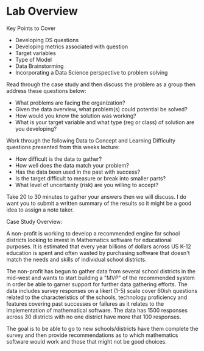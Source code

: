 # Lab Overview 

Key Points to Cover
* Developing DS questions
* Developing metrics associated with question
* Target variables 
* Type of Model 
* Data Brainstorming
* Incorporating a Data Science perspective to problem solving

Read through the case study and then discuss the problem as a group then address these questions below:

* What problems are facing the organization? 
* Given the data overview, what problem(s) could potential be solved? 
* How would you know the solution was working? 
* What is your target variable and what type (reg or class) of solution are you developing? 

Work through the following Data to Concept and Learning Difficulty questions presented from this weeks lecture:
  * How difficult is the data to gather?
  * How well does the data match your problem?
  * Has the data been used in the past with success?
  * Is the target difficult to measure or break into smaller parts?
  * What level of uncertainty (risk) are you willing to accept? 

Take 20 to 30 minutes to gather your answers then we will discuss. I do want you to submit a written summary of the results so it might be a good idea to assign a note taker.  

Case Study Overview: 

A non-profit is working to develop a recommended engine for school districts
looking to invest in Mathematics software for educational purposes. It is
estimated that every year billions of dollars across US K-12 education is spent and
often wasted by purchasing software that doesn't match the needs and skills of 
individual school districts. 

The non-profit has begun to gather data from several school districts in the mid-west
and wants to start building a "MVP" of the recommended system in order be able to 
garner support for further data gathering efforts. The data includes survey responses
on a likert (1-5) scale cover 60ish questions related to the characteristics of the schools, technology proficiency and features covering past successes or failures as it relates to the implementation of mathematical software. The data has 1500 responses across 30 districts with no one district have more that 100 responses. 

The goal is to be able to go to new schools/districts have them complete the survey and 
then provide recommendations as to which mathematics software would work and those that might
not be good choices. 

